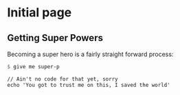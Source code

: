 # Initial page

## Getting Super Powers

Becoming a super hero is a fairly straight forward process:

```scheme
$ give me super-p
```

```
// Ain't no code for that yet, sorry
echo 'You got to trust me on this, I saved the world'
```



